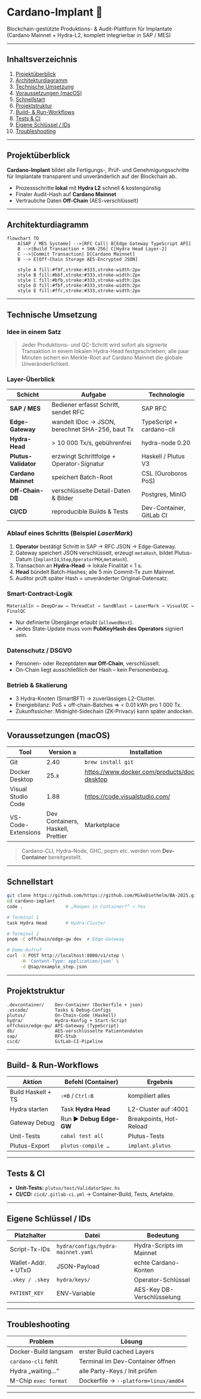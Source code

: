 # Cardano-Implant 🦾  
Blockchain-gestützte Produktions- & Audit-Plattform für Implantate  
(Cardano Mainnet + Hydra-L2, komplett integrierbar in SAP / MES)

---

## Inhaltsverzeichnis
1. [Projektüberblick](#projektüberblick)  
2. [Architekturdiagramm](#architekturdiagramm)  
3. [Technische Umsetzung](#technische-umsetzung)  
4. [Voraussetzungen (macOS)](#voraussetzungen-macos)  
5. [Schnellstart](#schnellstart)  
6. [Projektstruktur](#projektstruktur)  
7. [Build- & Run-Workflows](#build--run-workflows)  
8. [Tests & CI](#tests--ci)  
9. [Eigene Schlüssel / IDs](#eigene-schlüssel--ids)  
10. [Troubleshooting](#troubleshooting)

---

## Projektüberblick
**Cardano-Implant** bildet alle Fertigungs-, Prüf- und Genehmigungs­schritte für Implantate transparent und unveränderlich auf der Blockchain ab.

* Prozess­schritte **lokal** mit **Hydra L2** schnell & kostengünstig  
* Finaler Audit-Hash auf **Cardano Mainnet**  
* Vertrauliche Daten **Off-Chain** (AES-verschlüsselt)

---

## Architekturdiagramm
```mermaid
flowchart TD
    A[SAP / MES Systeme] -->|RFC Call| B[Edge Gateway TypeScript API]
    B -->|Build Transaction + SHA-256| C[Hydra Head Layer-2]
    C -->|Commit Transaction| D[Cardano Mainnet]
    B --> E[Off-Chain Storage AES-Encrypted JSON]

    style A fill:#f9f,stroke:#333,stroke-width:2px
    style B fill:#bbf,stroke:#333,stroke-width:2px
    style C fill:#bfb,stroke:#333,stroke-width:2px
    style D fill:#fbf,stroke:#333,stroke-width:2px
    style E fill:#ffc,stroke:#333,stroke-width:2px
```

---

## Technische Umsetzung

### Idee in einem Satz  
> Jeder Produktions- und QC-Schritt wird sofort als signierte Transaktion in einem lokalen Hydra-Head festgeschrieben; alle paar Minuten sichert ein Merkle-Root auf Cardano Mainnet die globale Unveränderlichkeit.

### Layer-Überblick  

| Schicht | Aufgabe | Technologie |
|---------|---------|-------------|
| **SAP / MES** | Bediener erfasst Schritt, sendet RFC | SAP RFC |
| **Edge-Gateway** | wandelt IDoc → JSON, berechnet SHA-256, baut Tx | TypeScript + cardano-cli |
| **Hydra-Head** | > 10 000 Tx/s, gebührenfrei | hydra-node 0.20 |
| **Plutus-Validator** | erzwingt Schrittfolge + Operator-Signatur | Haskell / Plutus V3 |
| **Cardano Mainnet** | speichert Batch-Root | CSL (Ouroboros PoS) |
| **Off-Chain-DB** | verschlüsselte Detail-Daten & Bilder | Postgres, MinIO |
| **CI/CD** | reproducible Builds & Tests | Dev-Container, GitLab CI |

### Ablauf eines Schritts (Beispiel *LaserMark*)  

1. **Operator** bestätigt Schritt in SAP → RFC JSON → Edge-Gateway.  
2. Gateway speichert JSON verschlüsselt, erzeugt `metaHash`, bildet Plutus-Datum (`ImplantId`,`Step`,`OperatorPKH`,`metaHash`).  
3. Transaction an **Hydra-Head** → lokale Finalität < 1 s.  
4. **Head** bündelt Batch-Hashes; alle 5 min Commit-Tx zum Mainnet.  
5. Auditor prüft später Hash = unveränderter Original-Datensatz.

### Smart-Contract-Logik  

```
MaterialIn → DeepDraw → ThreadCut → SandBlast → LaserMark → VisualQC → FinalQC
```

* Nur definierte Übergänge erlaubt (`allowedNext`).  
* Jedes State-Update muss vom **PubKeyHash des Operators** signiert sein.  

### Datenschutz / DSGVO  

* Personen- oder Rezept­daten **nur Off-Chain**, verschlüsselt.  
* On-Chain liegt ausschließlich der Hash – kein Personen­bezug.  

### Betrieb & Skalierung  

* 3 Hydra-Knoten (SmartBFT) → zuverlässiges L2-Cluster.  
* Energiebilanz: PoS + off-chain-Batches ⇒ < 0.01 kWh pro 1 000 Tx.  
* Zukunftssicher: Midnight-Sidechain (ZK-Privacy) kann später andocken.

---

## Voraussetzungen (macOS)

| Tool | Version ≥ | Installation |
|------|-----------|--------------|
| Git | 2.40 | `brew install git` |
| Docker Desktop | 25.x | <https://www.docker.com/products/docker-desktop> |
| Visual Studio Code | 1.88 | <https://code.visualstudio.com/> |
| VS-Code-Extensions | Dev Containers, Haskell, Prettier | Marketplace |

> Cardano-CLI, Hydra-Node, GHC, pnpm etc. werden vom **Dev-Container** bereitgestellt.

---

## Schnellstart
```bash
git clone https://github.com/https://github.com/MikeDiethelm/BA-2025.git
cd cardano-implant
code .                # „Reopen in Container?“ → Yes

# Terminal 1
task Hydra Head       # Hydra-Cluster

# Terminal 2
pnpm -C offchain/edge-gw dev  # Edge-Gateway

# Demo-Aufruf
curl -X POST http://localhost:8080/v1/step \
     -H 'Content-Type: application/json' \
     -d @sap/example_step.json
```

---

## Projektstruktur
```plaintext
.devcontainer/    Dev-Container (Dockerfile + json)
.vscode/          Tasks & Debug-Configs
plutus/           On-Chain-Code (Haskell)
hydra/            Hydra-Konfig + Start-Script
offchain/edge-gw/ API-Gateway (TypeScript)
db/               AES-verschlüsselte Patientendaten
sap/              RFC-Stub
cicd/             GitLab-CI-Pipeline
```

---

## Build- & Run-Workflows

| Aktion | Befehl (Container) | Ergebnis |
|--------|--------------------|----------|
| Build Haskell + TS | `⇧⌘B` / `Ctrl⇧B` | kompiliert alles |
| Hydra starten | Task **Hydra Head** | L2-Cluster auf :4001 |
| Gateway Debug | Run ▶ **Debug Edge-GW** | Breakpoints, Hot-Reload |
| Unit-Tests | `cabal test all` | Plutus-Tests |
| Plutus-Export | `plutus-compile …` | `implant.plutus` |

---

## Tests & CI
* **Unit-Tests:** `plutus/test/ValidatorSpec.hs`  
* **CI/CD:** `cicd/.gitlab-ci.yml` → Container-Build, Tests, Artefakte.

---

## Eigene Schlüssel / IDs

| Platzhalter | Datei | Bedeutung |
|-------------|-------|-----------|
| Script-Tx-IDs | `hydra/configs/hydra-mainnet.yaml` | Hydra-Scripts im Mainnet |
| Wallet-Addr. + UTxO | JSON-Payload | echte Cardano-Konten |
| `.vkey / .skey` | `hydra/keys/` | Operator-Schlüssel |
| `PATIENT_KEY` | ENV-Variable | AES-Key DB-Verschlüsselung |

---

## Troubleshooting

| Problem | Lösung |
|---------|--------|
| Docker-Build langsam | erster Build cached Layers |
| `cardano-cli` fehlt | Terminal im Dev-Container öffnen |
| Hydra „waiting…“ | alle Party-Keys / Init prüfen |
| M-Chip `exec format` | Dockerfile → `--platform=linux/amd64` |

---

